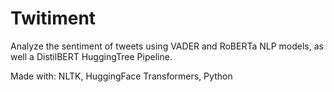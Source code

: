 # Twitiment

Analyze the sentiment of tweets using VADER and RoBERTa NLP models, as well a DistilBERT HuggingTree Pipeline.

Made with: NLTK, HuggingFace Transformers, Python
